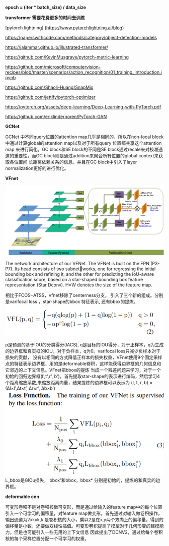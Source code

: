 **epoch = (iter * batch_size) / data_size**

**transformer 需要花费更多的时间去训练**

[pytorch lightning] (https://www.pytorchlightning.ai/blog)

https://paperswithcode.com/methods/category/object-detection-models

https://jalammar.github.io/illustrated-transformer/

https://github.com/KevinMusgrave/pytorch-metric-learning

https://github.com/microsoft/computervision-recipes/blob/master/scenarios/action_recognition/01_training_introduction.ipynb

https://github.com/Shaoli-Huang/SnapMix

https://github.com/jettify/pytorch-optimizer

https://pytorch.org/assets/deep-learning/Deep-Learning-with-PyTorch.pdf

https://github.com/eriklindernoren/PyTorch-GAN

**GCNet**

GCNet 中不同query位置的attention map几乎是相同的，所以在non-local block中通过计算global的attention map以及对于所有query 位置都共享这个attention map
来进行简化。GC block和SE block的不同是SE block通过recale来对校准通道的重要性，而GC block则是通过addition来聚合所有位置的global context来获取各位置间
长距离依赖关系的信息。并且在GC block中引入了layer normalization更好的进行优化。

**VFnet**

![image](https://github.com/chang4869/deep-learning/blob/gh-pages/0.png)

The network architecture of our VFNet. The VFNet is built on the FPN (P3-P7). Its head consists of two subnetworks, one for regressing the initial bounding box and refining it, and the other for predicting the IoU-aware classification
score, based on a star-shaped bounding box feature representation (Star Dconv). H×W denotes the size of the feature map.

相比于FCOS+ATSS，vfnet移除了centerness分支， 引入了三个新的组成。分别是varifocal loss ，star-shape的bbox 特征表示, 还有bbox的提炼。
![image](https://github.com/chang4869/deep-learning/blob/gh-pages/%E5%B1%8F%E5%B9%95%E6%88%AA%E5%9B%BE%202020-12-29%20142647.png)

p是预测的基于IOU的分类得分(IACS), q是目标的IOU得分，对于正样本，q为生成的边界框和真实框的IOU，对于负样本，q为0。varifocal loss只减少负样本对于损失的贡献，
没有以相同的方式降低正样本的损失权重，VFnet使用9个固定采样点的特征表示边界框，用的是deformable卷积，这样能获得边界框的几何信息和它邻近的上下文信息。VFnet把bbox的提炼
当成一个残差问题来学习，对于一个初始的回归边界框(l',t',r', b')，首先提取star-shape的表示进行编码，然后学习4个距离缩放系数,来缩放距离向量，结果提炼的边界框可以表示为
(l, t, r, b) = (∆l×l’,∆t×t’, ∆r×r’, ∆b×b’)
![image](https://github.com/chang4869/deep-learning/blob/gh-pages/1.png)
L_bbox是GIOu损失， bbox'和bbox，bbox* 分别是初始的，提炼的和真实的边界框。

**deformable cnn**

可变形卷积不是对卷积核做可变形，而是通过给输入的feature map中的每个位置引入一个可学习的偏移量，对feature map做变形。首先通过对输入做卷积操作，输出通道为2xkxk,k
是卷积核的大小，乘以2是在x,y两个方向上的偏移量，得到的偏移量是小数，还要做双线性插值。可变形卷积提高了模型对于几何形变的建模能力。但是也可能引入一些无用的上下文信息
因此提出了DCNV2，通过给每个卷积核的每个采样位置分配一个可学习的权重。

